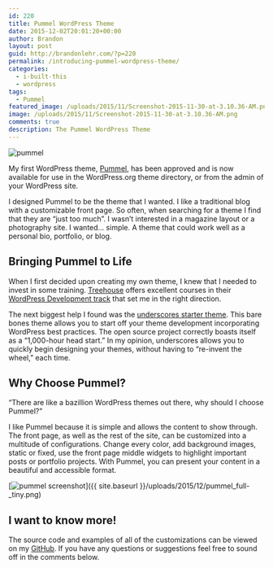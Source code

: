 ```yaml
---
id: 220
title: Pummel WordPress Theme
date: 2015-12-02T20:01:20+00:00
author: Brandon
layout: post
guid: http://brandonlehr.com/?p=220
permalink: /introducing-pummel-wordpress-theme/
categories:
  - i-built-this
  - wordpress
tags:
  - Pummel
featured_image: /uploads/2015/11/Screenshot-2015-11-30-at-3.10.36-AM.png
image: /uploads/2015/11/Screenshot-2015-11-30-at-3.10.36-AM.png
comments: true
description: The Pummel WordPress Theme
---
```

<img src="{{ site.baseurl }}{{ page.featured_image }}" alt="pummel" class="" />

My first WordPress theme, [Pummel](https://wordpress.org/themes/pummel/), has been approved and is now available for use in the WordPress.org theme directory, or from the admin of your WordPress site.

I designed Pummel to be the theme that I wanted. I like a traditional blog with a customizable front page. So often, when searching for a theme I find that they are &#8220;just too much&#8221;. I wasn&#8217;t interested in a magazine layout or a photography site. I wanted&#8230; simple. A theme that could work well as a personal bio, portfolio, or blog.<!--more-->


## Bringing Pummel to Life

When I first decided upon creating my own theme, I knew that I needed to invest in some training. [Treehouse](https://teamtreehouse.com/) offers excellent courses in their [WordPress Development track](https://teamtreehouse.com/tracks/wordpress-development) that set me in the right direction.

The next biggest help I found was the [underscores starter theme](http://underscores.me/). This bare bones theme allows you to start off your theme development incorporating WordPress best practices. The open source project correctly boasts itself as a &#8220;1,000-hour head start.&#8221; In my opinion, underscores allows you to quickly begin designing your themes, without having to &#8220;re-invent the wheel,&#8221; each time.

## Why Choose Pummel?

&#8220;There are like a bazillion WordPress themes out there, why should I choose Pummel?&#8221;

I like Pummel because it is simple and allows the content to show through. The front page, as well as the rest of the site, can be customized into a multitude of configurations. Change every color, add background images, static or fixed, use the front page middle widgets to highlight important posts or portfolio projects. With Pummel, you can present your content in a beautiful and accessible format.

[<img class="" src="{{ site.baseurl }}/uploads/2015/12/pummel_full-_tiny-280x1024.png?fit=280%2C1024" alt="pummel screenshot" srcset="{{ site.baseurl }}/uploads/2015/12/pummel_full-_tiny.png?resize=280%2C1024 280w, {{ site.baseurl }}/uploads/2015/12/pummel_full-_tiny.png?resize=82%2C300 82w, {{ site.baseurl }}/uploads/2015/12/pummel_full-_tiny.png?w=997 997w" sizes="(max-width: 280px) 100vw, 280px" data-recalc-dims="1" />]({{ site.baseurl }}/uploads/2015/12/pummel_full-_tiny.png)

## I want to know more!

The source code and examples of all of the customizations can be viewed on my [GitHub](https://github.com/blehr/Pummel). If you have any questions or suggestions feel free to sound off in the comments below.

&nbsp;
